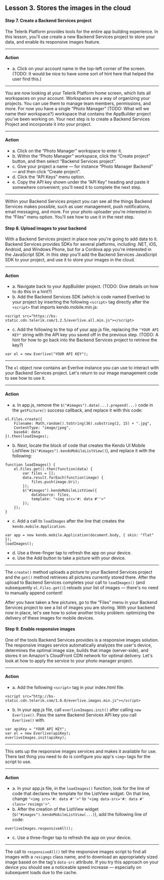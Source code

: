 ## Lesson 3. Stores the images in the cloud

#### Step 7. Create a Backend Services project

The Telerik Platform provides tools for the entire app building experience. In this lesson, you'll use create a new Backend Services project to store your data, and enable its responsive images feature.

<hr data-action="start" />

#### Action

* a. Click on your account name in the top-left corner of the screen. (TODO: It would be nice to have some sort of hint here that helped the user find this.)

<hr data-action="end" />

You are now looking at your Telerik Platform home screen, which lists all workspaces on your account. Workspaces are a way of organizing your projects. You can use them to manage team members, permissions, and more. For now you have a single “Photo Manager” (TODO: What will we name their workspace?) workspace that contains the AppBuilder project you've been working on. Your next step is to create a Backend Services Project and incorporate it into your project.

<hr data-action="start" />

#### Action

* a. Click on the “Photo Manager” workspace to enter it.
* b. Within the “Photo Manager” workspace, click the “Create project” button, and then select “Backend Services project”.
* c. Give your project a name — for instance “Photo Manager Backend” — and then click “Create project”.
* d. Click the “API Keys” menu option.
* e. Copy the API key shown under the “API Key” heading and paste it somewhere convenient; you'll need it to complete the next step.

<hr data-action="end" />

Within your Backend Services project you can see all the things Backend Services makes possible, such as user management, push notifications, email messaging, and more. For your photo uploader you're interested in the “Files” menu option. You'll see how to use it in the next step.

#### Step 8. Upload images to your backend

With a Backend Services project in place now you're going to add data to it. Backend Services provides SDKs for several platforms, including .NET, iOS, Android, and Windows Phone, but for a Cordova app you're interested in the JavaScript SDK. In this step you'll add the Backend Services JavaScript SDK to your project, and use it to store your images in the cloud.

<hr data-action="start" />

#### Action

* a. Navigate back to your AppBuilder project. (TODO: Give details on how to do this in a hint?)
* b. Add the Backend Services SDK (which is code named Everlive) to your project by inserting the following `<script>` tag directly after the `<script>` that imports kendo.mobile.min.js:
```
<script src="https://bs-static.cdn.telerik.com/1.2.5/everlive.all.min.js"></script>
```
* c. Add the following to the top of your app.js file, replacing the `"YOUR API KEY"` string with the API key you saved off in the previous step. (TODO: A hint for how to go back into the Backend Services project to retrieve the key?)
```
var el = new Everlive("YOUR API KEY");
```

<hr data-action="end" />

The `el` object now contains an Everlive instance you can use to interact with your Backend Services project. Let's return to our image management code to see how to use it.

<hr data-action="start" />

#### Action

* a. In app.js, remove the `$("#images").data(...).prepend(...)` code in the `getPicture()` success callback, and replace it with this code:
```
el.Files.create({
    Filename: Math.random().toString(36).substring(2, 15) + ".jpg",
    ContentType: "image/jpeg",
    base64: data
}).then(loadImages);
```
* b. Next, locate the block of code that creates the Kendo UI Mobile ListView (`$("#images").kendoMobileListView()`), and replace it with the following:
```
function loadImages() {
    el.Files.get().then(function(data) {
        var files = [];
        data.result.forEach(function(image) {
            files.push(image.Uri);
        });
        $("#images").kendoMobileListView({
            dataSource: files,
            template: "<img src='#: data #''>"
        });
    });
}
```
* c. Add a call to `loadImages` after the line that creates the `kendo.mobile.Application`.
```
var app = new kendo.mobile.Application(document.body, { skin: "flat" });
loadImages();
```
* d. Use a three-finger tap to refresh the app on your device.
* e. Use the Add button to take a picture with your device.

<hr data-action="end" />

The `create()` method uploads a picture to your Backend Services project and the `get()` method retrieves all pictures currently stored there. After the upload to Backend Services completes your call to `loadImages()` (and subsequently `el.Files.get()`) reloads your list of images — there's no need to manually append content!

After you have taken a few pictures, go to the “Files” menu in your Backend Services project to see a list of images you are storing. With your backend now in place, let's see how to solve another tricky problem: optimizing the delivery of these images for mobile devices.

#### Step 9. Enable responsive images

One of the tools Backend Services provides is a responsive images solution. The responsive images service automatically analyzes the user's device, determines the optimal image size, builds that image (server-side), and stores it on Amazon's CloudFront CDN network for optimal delivery. Let's look at how to apply the service to your photo manager project.

<hr data-action="start" />

#### Action

* a. Add the following `<script>` tag in your index.html file.
```
<script src="http://bs-static.cdn.telerik.com/1.0.0/everlive.images.min.js"></script>
```
* b. In your app.js file, call `everliveImages.init()` after calling `new Everlive()`. Pass the same Backend Services API key you call `Everlive()` with.
```
var apiKey = "YOUR API KEY";
var el = new Everlive(apiKey);
everliveImages.init(apiKey);
```

<hr data-action="end" />

This sets up the responsive images services and makes it available for use. There last thing you need to do is configure you app's `<img>` tags for the script to use.

<hr data-action="start" />

#### Action

* a. In your app.js file, in the `loadImages()` function, look for the line of code that declares the template for the ListView widget. On that line, change `"<img src='#: data #''>"` to `"<img data-src='#: data #' class='resimgs'>"`.
* b. After the creation of the ListView widget (`$("#images").kendoMobileListView(...)`), add the following line of code:
```
everliveImages.responsiveAll();
```
* c. Use a three-finger tap to refresh the app on your device.

<hr data-action="end" />

The call to `responsiveAll()` tell the responsive images script to find all images with a `resigmgs` class name, and to download an appropriately sized image based on the tag's `data-src` attribute. If you try this approach on your device you should see a noticeable speed increase — especially on subsequent loads due to the cache.

